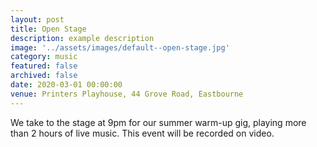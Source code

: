 ```yaml
---
layout: post
title: Open Stage
description: example description
image: '../assets/images/default--open-stage.jpg'
category: music
featured: false
archived: false
date: 2020-03-01 00:00:00
venue: Printers Playhouse, 44 Grove Road, Eastbourne
---
```


We take to the stage at 9pm for our summer warm-up gig, playing more than 2 hours of live music. 
This event will be recorded on video. 